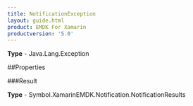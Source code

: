 ```yaml
---
title: NotificationException
layout: guide.html
product: EMDK For Xamarin 
productversion: '5.0' 
---
```



**Type** - Java.Lang.Exception

##Properties

###Result


**Type** - Symbol.XamarinEMDK.Notification.NotificationResults
